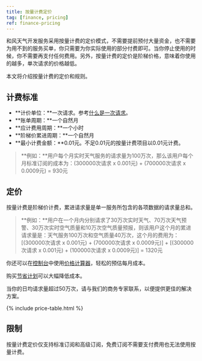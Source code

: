 ```yaml
---
title: 按量计费定价
tag: [finance, pricing]
ref: finance-pricing
---
```


和风天气开发服务采用按量计费的定价模式，不需要提前预付大量资金，也不需要为用不到的服务买单，你只需要为你实际使用的部分付费即可。当你停止使用的时候，你不需要再支付任何费用。另外，按量计费的定价是阶梯价格，意味着你使用的越多，单次请求的价格越低。

本文将介绍按量计费的定价和规则。

## 计费标准

- **计价单位：**一次请求。参考[什么是一次请求](/help/#what-is-a-request)。
- **账单周期：**一个自然月
- **应计费用周期：**一个小时
- **阶梯价累进周期：**一个自然月
- **最小计费金额：**0.01元。不足0.01元的按量计费项目以0.01元计费。

> **例如：**用户每个月实时天气服务的请求量为100万次，那么该用户每个月标准订阅的成本为：(300000次请求 x 0.001元) + (700000次请求 x 0.0009元) = 930元

## 定价

按量计费是阶梯价计费，累进请求量是单一服务所包含的各项数据的请求量总和。

> **例如：**用户在一个月内分别请求了30万次实时天气、70万次天气预警、30万次实时空气质量和10万次空气质量预报，则该用户这个月的累进请求量是：天气服务100万次和空气质量40万次，这个月的费用为：[(300000次请求 x 0.001元) + (700000次请求 x 0.0009元)] + [(300000次请求 x 0.001元) + (100000次请求 x 0.0009元)] = 1320元

你还可以在[控制台](https://console.qweather.com/)中使用[价格计算器](https://console.qweather.com/#/calculator)，轻松的预估每月成本。

购买[节省计划](/docs/finance/saving-plans/)可以大幅降低成本。

当你的日均请求量超过50万次，请与我们的商务专家联系，以便提供更佳的解决方案。

{% include price-table.html %}

## 限制

按量计费定价仅支持标准订阅和高级订阅，免费订阅不需要支付费用也无法使用按量计费。
